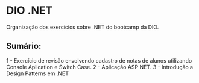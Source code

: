 # DIO .NET
Organização dos exercícios sobre .NET do bootcamp da DIO.

## Sumário:
 1 - Exercício de revisão envolvendo cadastro de notas de alunos utilizando Console Aplication e Switch Case.
 2 - Aplicação ASP NET.
 3 - Introdução a Design Patterns em .NET
